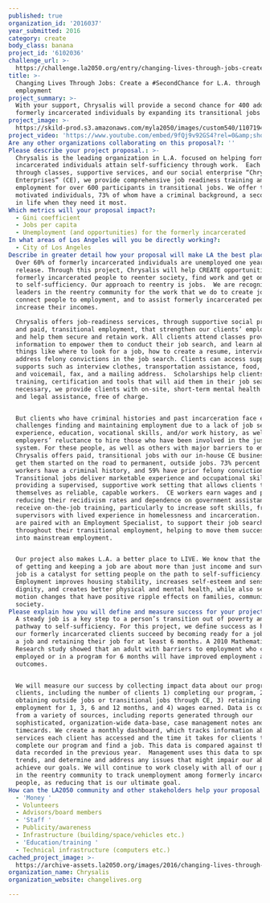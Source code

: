 ```yaml
---
published: true
organization_id: '2016037'
year_submitted: 2016
category: create
body_class: banana
project_id: '6102036'
challenge_url: >-
  https://challenge.la2050.org/entry/changing-lives-through-jobs-create-a-secondchance-for-l-a-through-employment
title: >-
  Changing Lives Through Jobs: Create a #SecondChance for L.A. through
  employment 
project_summary: >-
  With your support, Chrysalis will provide a second chance for 400 additional
  formerly incarcerated individuals by expanding its transitional jobs program.
project_image: >-
  https://skild-prod.s3.amazonaws.com/myla2050/images/custom540/1107194355741-team88.jpg
project_video: 'https://www.youtube.com/embed/9fQj9v92GS4?rel=0&amp;showinfo=0'
Are any other organizations collaborating on this proposal?: ''
Please describe your project proposal.: >-
  Chrysalis is the leading organization in L.A. focused on helping formerly
  incarcerated individuals attain self-sufficiency through work.  Each year,
  through classes, supportive services, and our social enterprise “Chrysalis
  Enterprises” (CE), we provide comprehensive job readiness training and
  employment for over 600 participants in transitional jobs. We offer these
  motivated individuals, 73% of whom have a criminal background, a second chance
  in life when they need it most.
Which metrics will your proposal impact?​:
  - Gini coefficient
  - Jobs per capita
  - Unemployment (and opportunities) for the formerly incarcerated
In what areas of Los Angeles will you be directly working?:
  - City of Los Angeles
Describe in greater detail how your proposal will make LA the best place.: >-
  Over 60% of formerly incarcerated individuals are unemployed one year after
  release. Through this project, Chrysalis will help CREATE opportunities for
  formerly incarcerated people to reenter society, find work and get on the path
  to self-sufficiency. Our approach to reentry is jobs.  We are recognized
  leaders in the reentry community for the work that we do to create jobs, to
  connect people to employment, and to assist formerly incarcerated people to
  increase their incomes.  

  Chrysalis offers job-readiness services, through supportive social programs
  and paid, transitional employment, that strengthen our clients’ employability
  and help them secure and retain work. All clients attend classes providing
  information to empower them to conduct their job search, and learn about
  things like where to look for a job, how to create a resume, interview, and
  address felony convictions in the job search. Clients can access supplemental
  supports such as interview clothes, transportation assistance, food, phones
  and voicemail, fax, and a mailing address.  Scholarships help clients access
  training, certification and tools that will aid them in their job search. When
  necessary, we provide clients with on-site, short-term mental health support
  and legal assistance, free of charge. 


  But clients who have criminal histories and past incarceration face enormous
  challenges finding and maintaining employment due to a lack of job search
  experience, education, vocational skills, and/or work history, as well as
  employers’ reluctance to hire those who have been involved in the justice
  system. For these people, as well as others with major barriers to employment,
  Chrysalis offers paid, transitional jobs with our in-house CE businesses to
  get them started on the road to permanent, outside jobs. 73% percent of CE
  workers have a criminal history, and 59% have prior felony convictions.
  Transitional jobs deliver marketable experience and occupational skills while
  providing a supervised, supportive work setting that allows clients to prove
  themselves as reliable, capable workers.  CE workers earn wages and pay taxes,
  reducing their recidivism rates and dependence on government assistance.  They
  receive on-the-job training, particularly to increase soft skills, from
  supervisors with lived experience in homelessness and incarceration. And they
  are paired with an Employment Specialist, to support their job search
  throughout their transitional employment, helping to move them successfully
  into mainstream employment.


  Our project also makes L.A. a better place to LIVE. We know that the benefits
  of getting and keeping a job are about more than just income and survival; a
  job is a catalyst for setting people on the path to self-sufficiency. 
  Employment improves housing stability, increases self-esteem and sense of
  dignity, and creates better physical and mental health, while also setting in
  motion changes that have positive ripple effects on families, communities, and
  society.
Please explain how you will define and measure success for your project.​: >-
  A steady job is a key step to a person’s transition out of poverty and onto a
  pathway to self-sufficiency. For this project, we define success as helping
  our formerly incarcerated clients succeed by becoming ready for a job, getting
  a job and retaining their job for at least 6 months. A 2010 Mathematica Policy
  Research study showed that an adult with barriers to employment who can stay
  employed or in a program for 6 months will have improved employment and social
  outcomes. 


  We will measure our success by collecting impact data about our programs and
  clients, including the number of clients 1) completing our program, 2)
  obtaining outside jobs or transitional jobs through CE, 3) retaining
  employment for 1, 3, 6 and 12 months, and 4) wages earned. Data is collected
  from a variety of sources, including reports generated through our
  sophisticated, organization-wide data-base, case management notes and CE
  timecards. We create a monthly dashboard, which tracks information about the
  services each client has accessed and the time it takes for clients to
  complete our program and find a job. This data is compared against the same
  data recorded in the previous year.  Management uses this data to spot any
  trends, and determine and address any issues that might impair our ability to
  achieve our goals. We will continue to work closely with all of our partners
  in the reentry community to track unemployment among formerly incarcerated
  people, as reducing that is our ultimate goal.
How can the LA2050 community and other stakeholders help your proposal succeed?:
  - 'Money '
  - Volunteers
  - Advisors/board members
  - 'Staff '
  - Publicity/awareness
  - Infrastructure (building/space/vehicles etc.)
  - 'Education/training '
  - Technical infrastructure (computers etc.)
cached_project_image: >-
  https://archive-assets.la2050.org/images/2016/changing-lives-through-jobs-create-a-secondchance-for-l-a-through-employment/skild-prod.s3.amazonaws.com/myla2050/images/custom540/1107194355741-team88.jpg
organization_name: Chrysalis
organization_website: changelives.org

---
```

